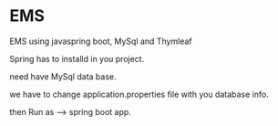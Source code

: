 # EMS
EMS using javaspring boot, MySql and Thymleaf

Spring has to installd in you project.

need have MySql data base.

we have to change application.properties file with you database info.

then Run as --> spring boot app.
